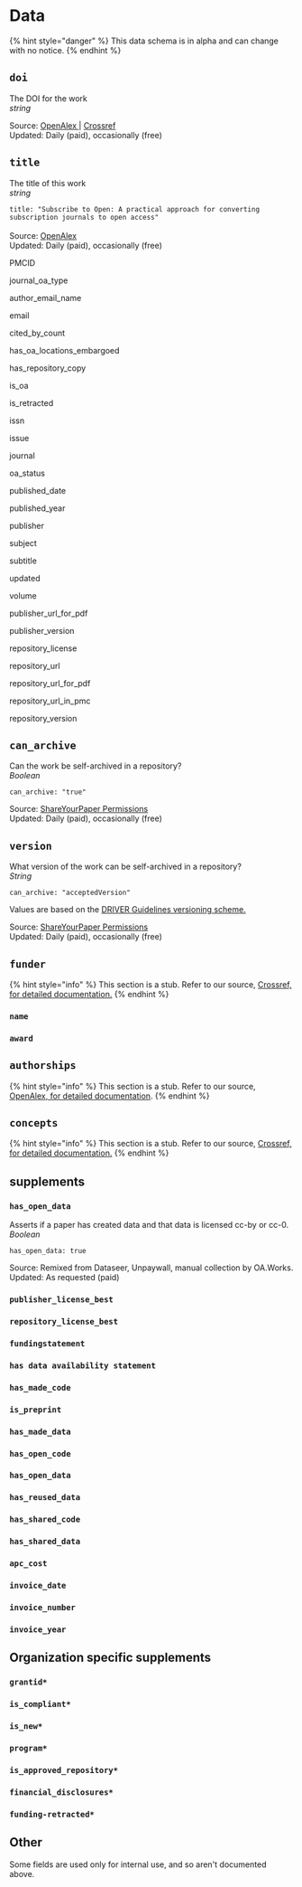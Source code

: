 # Data

{% hint style="danger" %}
This data schema is in alpha and can change with no notice.
{% endhint %}

## `doi`

The DOI for the work\
_string_

Source: [OpenAlex ](https://docs.openalex.org/about-the-data/work#title)| [Crossref](https://crossref.org)\
Updated: Daily (paid), occasionally (free)

## `title`

The title of this work\
_string_

`title: "Subscribe to Open: A practical approach for converting subscription journals to open access"`\
\
Source: [OpenAlex](https://docs.openalex.org/about-the-data/work#title-1)\
Updated: Daily (paid), occasionally (free)

PMCID

journal\_oa\_type

author\_email\_name

email

cited\_by\_count

has\_oa\_locations\_embargoed

has\_repository\_copy

is\_oa

is\_retracted

issn

issue

journal

oa\_status

published\_date

published\_year

publisher

subject

subtitle

updated

volume

publisher\_url\_for\_pdf

publisher\_version

repository\_license

repository\_url

repository\_url\_for\_pdf

repository\_url\_in\_pmc

repository\_version

## `can_archive`

Can the work be self-archived in a repository?\
_Boolean_

`can_archive: "true"`

Source: [ShareYourPaper Permissions](https://shareyourpaper.org/permissions)\
Updated: Daily (paid), occasionally (free)

## `version`

What version of the work can be self-archived in a repository?\
_String_

`can_archive: "acceptedVersion"`

Values are based on the [DRIVER Guidelines versioning scheme.](https://wiki.surfnet.nl/display/DRIVERguidelines/DRIVER-VERSION+Mappings)

Source: [ShareYourPaper Permissions](https://shareyourpaper.org/permissions)\
Updated: Daily (paid), occasionally (free)

## `funder`

{% hint style="info" %}
This section is a stub. Refer to our source, [Crossref, for detailed documentation.](https://github.com/CrossRef/rest-api-doc)
{% endhint %}

### `name`

### `award`

## `authorships`

{% hint style="info" %}
This section is a stub. Refer to our source, [OpenAlex, for detailed documentation](https://docs.openalex.org/about-the-data/work#the-authorship-object).
{% endhint %}

## `concepts`

{% hint style="info" %}
This section is a stub. Refer to our source, [Crossref, for detailed documentation.](https://github.com/CrossRef/rest-api-doc)
{% endhint %}

## supplements

### `has_open_data`

Asserts if a paper has created data and that data is licensed cc-by or cc-0.\
_Boolean_

`has_open_data: true`

Source: Remixed from Dataseer, Unpaywall, manual collection by OA.Works.\
Updated: As requested (paid)

### `publisher_license_best`

### `repository_license_best`

### `fundingstatement`

### `has data availability statement`

### `has_made_code`

### `is_preprint`

### `has_made_data`

### `has_open_code`

### `has_open_data`

### `has_reused_data`

### `has_shared_code`

### `has_shared_data`

### `apc_cost`

### `invoice_date`

### `invoice_number`

### `invoice_year`

## Organization specific supplements

### `grantid*`

### `is_compliant*`

### `is_new*`

### `program*`

### `is_approved_repository*`

### `financial_disclosures*`

### `funding-retracted*`

## Other

Some fields are used only for internal use, and so aren't documented above.
